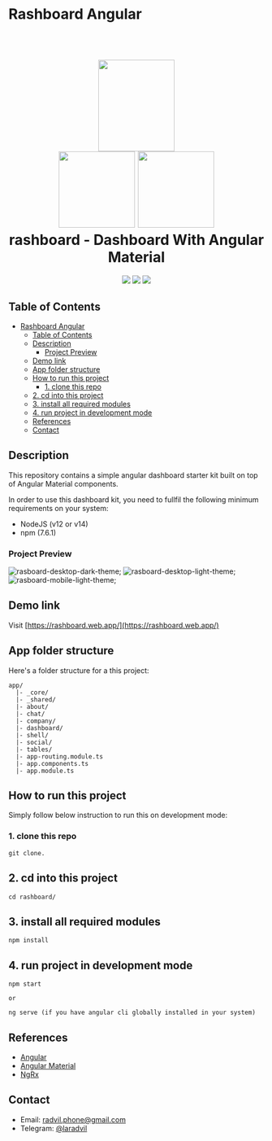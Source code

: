 # Rashboard Angular
<h1 align="center">
  <br>
  <img src="https://raw.githubusercontent.com/angular/angular/master/aio/src/assets/images/logos/angular/angular.png" height="180" width="150">
  <br>
  <img src="https://raw.githubusercontent.com/DanielMichalski/DanielMichalski/master/images/technologies/angular_material.jpg" height="150" width="150">
  <img src="https://user-images.githubusercontent.com/1699357/98168675-388f5f00-1eeb-11eb-85ca-9176b6cf651a.png" height="150" width="150">
  <br>
  rashboard - Dashboard With Angular Material
  <br>
</h1>

<p align="center">
  <img src="https://img.shields.io/badge/Angular-v11-red">
  <img src="https://img.shields.io/badge/Angular%20Material-v11-blue">
  <img src="https://img.shields.io/badge/NgRx-v11-blueviolet">
</p>

## Table of Contents

- [Rashboard Angular](#rashboard-angular)
  - [Table of Contents](#table-of-contents)
  - [Description](#description)
    - [Project Preview](#project-preview)
  - [Demo link](#demo-link)
  - [App folder structure](#app-folder-structure)
  - [How to run this project](#how-to-run-this-project)
    - [1. clone this repo](#1-clone-this-repo)
  - [2. cd into this project](#2-cd-into-this-project)
  - [3. install all required modules](#3-install-all-required-modules)
  - [4. run project in development mode](#4-run-project-in-development-mode)
  - [References](#references)
  - [Contact](#contact)

## Description

This repository contains a simple angular dashboard starter kit built on top of Angular Material components.

In order to use this dashboard kit, you need to fullfil the following minimum requirements on your system:
  - NodeJS (v12 or v14)
  - npm (7.6.1) 

### Project Preview
![rasboard-desktop-dark-theme](https://raw.githubusercontent.com/radvil/rashboard/main/screenshots/desktop-view-light-theme.jpg);
![rasboard-desktop-light-theme](https://raw.githubusercontent.com/radvil/rashboard/main/screenshots/desktop-view-dark-theme.jpg);
![rasboard-mobile-light-theme](https://raw.githubusercontent.com/radvil/rashboard/main/screenshots/mobile-view-dark-theme.jpg);

## Demo link
Visit [https://rashboard.web.app/](https://rashboard.web.app/)

## App folder structure

Here's a folder structure for a this project:

```
app/
  |- _core/
  |- _shared/
  |- about/
  |- chat/
  |- company/
  |- dashboard/
  |- shell/
  |- social/
  |- tables/
  |- app-routing.module.ts
  |- app.components.ts
  |- app.module.ts
```

## How to run this project

Simply follow below instruction to run this on development mode:

### 1. clone this repo
```
git clone.
```

## 2. cd into this project
```
cd rashboard/
```

## 3. install all required modules
```
npm install
```

## 4. run project in development mode
```
npm start

or

ng serve (if you have angular cli globally installed in your system)
```

## References

- [Angular](https://angular.io/)
- [Angular Material](https://material.angular.io/)
- [NgRx](https://ngrx.io/)

## Contact

- Email: [radvil.phone@gmail.com](#)
- Telegram: [@laradvil](#)
